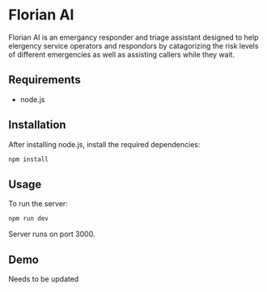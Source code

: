 # Florian AI

Florian AI is an emergancy responder and triage assistant designed to help elergency service operators and respondors by catagorizing the risk levels of different emergencies as well as assisting callers while they wait.

## Requirements

- node.js

## Installation

After installing node.js, install the required dependencies:

```bash
npm install
```

## Usage

To run the server:

```bash
npm run dev
```

Server runs on port 3000.

## Demo

Needs to be updated
